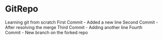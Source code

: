 # GitRepo
Learning git from scratch
First Commit - Added a new line
Second Commit - After resolving the merge
Third Commit - Adding another line
Fourth Commit - New branch on the forked repo
